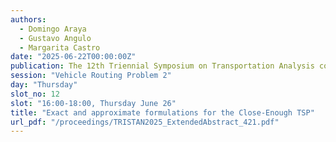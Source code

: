 ```yaml
---
authors:
  - Domingo Araya
  - Gustavo Angulo
  - Margarita Castro
date: "2025-06-22T00:00:00Z"
publication: The 12th Triennial Symposium on Transportation Analysis conference
session: "Vehicle Routing Problem 2"
day: "Thursday"
slot_no: 12
slot: "16:00-18:00, Thursday June 26"
title: "Exact and approximate formulations for the Close-Enough TSP"
url_pdf: "/proceedings/TRISTAN2025_ExtendedAbstract_421.pdf"
---
```

